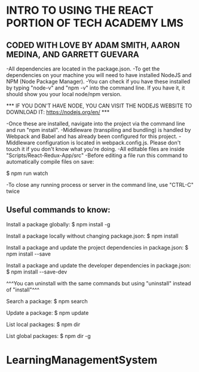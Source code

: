 ﻿# INTRO TO USING THE REACT PORTION OF TECH ACADEMY LMS
## CODED WITH LOVE BY ADAM SMITH, AARON MEDINA, AND GARRETT GUEVARA

-All dependencies are located in the package.json.
-To get the dependencies on your machine you will need to have installed NodeJS and NPM (Node Package Manager).
-You can check if you have these installed by typing "node-v" and "npm -v" into the command line. If you have it, it should show you your local node/npm version.

*** IF YOU DON'T HAVE NODE, YOU CAN VISIT THE NODEJS WEBSITE TO DOWNLOAD IT: https://nodejs.org/en/ ***

-Once these are installed, navigate into the project via the command line and run "npm install".
-Middleware (transpiling and bundling) is handled by Webpack and Babel and has already been configured for this project.
-Middleware configuration is located in webpack.config.js. Please don't touch it if you don't know what you're doing.
-All editable files are inside "Scripts/React-Redux-App/src"
-Before editing a file run this command to automatically compile files on save:

$ npm run watch

-To close any running process or server in the command line, use "CTRL-C" twice


## Useful commands to know:

Install a package globally:
$ npm install <package name> -g

Install a package locally without changing package.json:
$ npm install <package name>

Install a package and update the project dependencies in package.json:
$ npm install --save <package name>

Install a package and update the developer dependencies in package.json:
$ npm install --save-dev <package name>

^^^You can uninstall with the same commands but using "uninstall" instead of "install"^^^

Search a package:
$ npm search <package name>

Update a package:
$ npm update <package name>

List local packages:
$ npm dir

List global packages:
$ npm dir -g

# LearningManagementSystem
